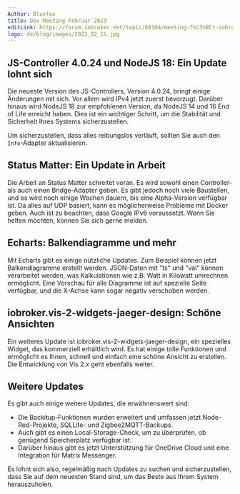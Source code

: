 ```yaml
---
Author: Bluefox
title: Dev Meeting Februar 2023
editLink: https://forum.iobroker.net/topic/60104/meeting-f%C3%BCr-iobroker-core-dev-admin-15-02-23-20-30
logo: de/blog/images/2023_02_15.jpg
---
```

## JS-Controller 4.0.24 und NodeJS 18: Ein Update lohnt sich
Die neueste Version des JS-Controllers, Version 4.0.24, bringt einige Änderungen mit sich.
Vor allem wird IPv4 jetzt zuerst bevorzugt.
Darüber hinaus wird NodeJS 18 zur empfohlenen Version, da NodeJS 14 und 16 End of Life erreicht haben.
Dies ist ein wichtiger Schritt, um die Stabilität und Sicherheit Ihres Systems sicherzustellen.

Um sicherzustellen, dass alles reibungslos verläuft, sollten Sie auch den `Info`-Adapter aktualisieren.

## Status Matter: Ein Update in Arbeit
Die Arbeit an Status Matter schreitet voran. Es wird sowohl einen Controller- als auch einen Bridge-Adapter geben.
Es gibt jedoch noch viele Baustellen, und es wird noch einige Wochen dauern, bis eine Alpha-Version verfügbar ist.
Da alles auf UDP basiert, kann es möglicherweise Probleme mit Docker geben.
Auch ist zu beachten, dass Google IPv6 voraussetzt. Wenn Sie helfen möchten, können Sie sich gerne melden.

## Echarts: Balkendiagramme und mehr
Mit Echarts gibt es einige nützliche Updates.
Zum Beispiel können jetzt Balkendiagramme erstellt werden.
JSON-Daten mit "ts" und "val" können verarbeitet werden, was Kalkulationen wie z.B. Watt in Kilowatt umrechnen ermöglicht.
Eine Vorschau für alle Diagramme ist auf spezielle Seite verfügbar, und die X-Achse kann sogar negativ verschoben werden.

## iobroker.vis-2-widgets-jaeger-design: Schöne Ansichten
Ein weiteres Update ist iobroker.vis-2-widgets-jaeger-design, ein spezielles Widget, das kommerziell erhältlich wird.
Es hat einige tolle Funktionen und ermöglicht es Ihnen, schnell und einfach eine schöne Ansicht zu erstellen. Die Entwicklung von Vis 2.x geht ebenfalls weiter.

## Weitere Updates
Es gibt auch einige weitere Updates, die erwähnenswert sind:
- Die Backitup-Funktionen wurden erweitert und umfassen jetzt Node-Red-Projekte, SQLLite- und Zigbee2MQTT-Backups.
- Auch gibt es einen Local-Storage-Check, um zu überprüfen, ob genügend Speicherplatz verfügbar ist.
- Darüber hinaus gibt es jetzt Unterstützung für OneDrive Cloud und eine Integration für Matrix Messenger.

Es lohnt sich also, regelmäßig nach Updates zu suchen und sicherzustellen, dass Sie auf dem neuesten Stand sind, um das Beste aus Ihrem System herauszuholen.